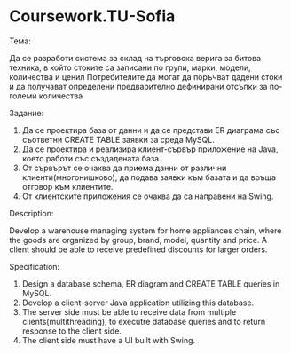 # Coursework.TU-Sofia

Тема:

Да се разработи система за склад на търговска верига за битова техника, в който стоките са записани по групи, марки, модели, количества и ценил Потребителите да могат да поръчват дадени стоки и да получават определени предварително дефинирани отсъпки за по-големи количества

Задание:

1. Да се проектира база от данни и да се представи ER диаграма със съответни CREATE TABLE заявки за среда MySQL.
2. Да се проектира и реализира клиент-сървър приложение на Java, което работи със създадената база.
3. От сървърът се очаква да приема данни от различни клиенти(многонишково), да подава заявки към базата и да връща отговор към клиентите.
4. От клиентските приложения се очаква да са направени на Swing.



Description:


Develop a warehouse managing system for home appliances chain, where the goods are organized by group, brand, model, quantity and price. A client should be able to receive predefined discounts for larger orders. 

Specification:

1. Design a database schema, ER diagram and CREATE TABLE queries in MySQL.
2. Develop a client-server Java application utilizing this database.
3. The server side must be able to receive data from multiple clients(multithreading), to executre database queries and to return response to the client side.
4. The client side must have a UI built with Swing.
